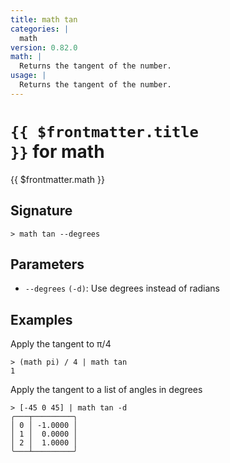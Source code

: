 ```yaml
---
title: math tan
categories: |
  math
version: 0.82.0
math: |
  Returns the tangent of the number.
usage: |
  Returns the tangent of the number.
---
```


# <code>{{ $frontmatter.title }}</code> for math

<div class='command-title'>{{ $frontmatter.math }}</div>

## Signature

```> math tan --degrees```

## Parameters

 -  `--degrees` `(-d)`: Use degrees instead of radians

## Examples

Apply the tangent to π/4
```shell
> (math pi) / 4 | math tan
1
```

Apply the tangent to a list of angles in degrees
```shell
> [-45 0 45] | math tan -d
╭───┬─────────╮
│ 0 │ -1.0000 │
│ 1 │  0.0000 │
│ 2 │  1.0000 │
╰───┴─────────╯

```
